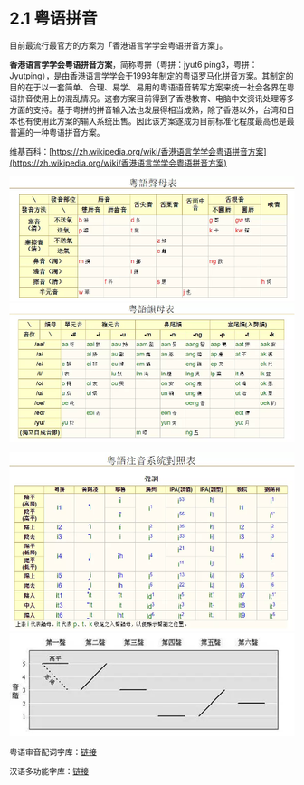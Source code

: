 # 2.1 粤语拼音
目前最流行最官方的方案为「香港语言学学会粤语拼音方案」。

**香港语言学学会粤语拼音方案**，简称粤拼（粤拼：jyut6 ping3，粤拼：Jyutping），是由香港语言学学会于1993年制定的粤语罗马化拼音方案。其制定的目的在于以一套简单、合理、易学、易用的粤语语音转写方案来统一社会各界在粤语拼音使用上的混乱情况。这套方案目前得到了香港教育、电脑中文资讯处理等多方面的支持。基于粤拼的拼音输入法也发展得相当成熟，除了香港以外，台湾和日本也有使用此方案的输入系统出售。因此该方案遂成为目前标准化程度最高也是最普遍的一种粤语拼音方案。

维基百科：[https://zh.wikipedia.org/wiki/香港语言学学会粤语拼音方案](https://zh.wikipedia.org/wiki/香港语言学学会粤语拼音方案)

![](/img/section1.3/import.png)![](/img/section1.3/import2.png)

![](/img/section1.3/import3.png)![](/img/section1.3/import4.png)

粤语审音配词字库：[链接](http://humanum.arts.cuhk.edu.hk/Lexis/lexi-can/)

汉语多功能字库：[链接](http://humanum.arts.cuhk.edu.hk/Lexis/lexi-mf/)

